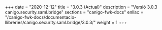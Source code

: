 +++
date        = "2020-12-12"
title       = "3.0.3 (Actual)"
description = "Versió 3.0.3 canigo.security.saml.bridge"
sections    = "canigo-fwk-docs"
enllac		= "/canigo-fwk-docs/documentacio-llibreries/canigo.security.saml.bridge/3.0.3/"
weight		= 1
+++
